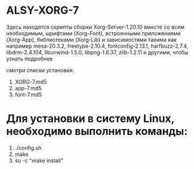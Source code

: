 # ALSY-XORG-7

Здесь находятся скрипты сборки Xorg-Server-1.20.10 вместе со всем необходимым,
шрифтами (Xorg-Font), встроенными приложениями (Xorg-App), 
библиотеками (Xorg-Lib) и зависимостями такими как например mesa-20.3.2,
freetype-2.10.4, fontconfig-2.13.1, harfbuzz-2.7.4, libdrm-2.4.104, libunwind-1.5.0, 
libpng-1.6.37, zlib-1.2.11 и другими, чтобы узнать подробнее 

смотри списки установки:

1. XORG-7.md5
2. app-7.md5
3. font-7.md5


# Для установки в систему Linux, необходимо выполнить команды:

1. ./config.sh
2. make
3. su -c "make install"
